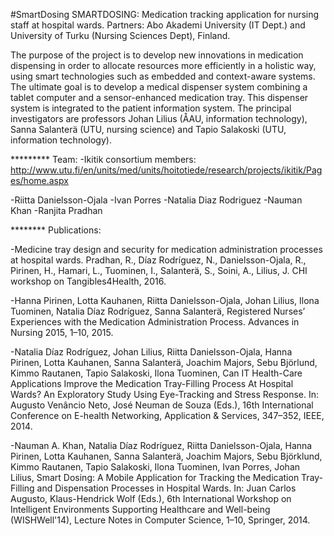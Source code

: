 #SmartDosing
SMARTDOSING: Medication tracking application for nursing staff at hospital wards. Partners: Abo Akademi University (IT Dept.) and University of Turku (Nursing Sciences Dept), Finland.

The purpose of the project is to develop new innovations in medication dispensing in order to allocate resources more efficiently in a holistic way, using smart technologies such as embedded and context-aware systems. The ultimate goal is to develop a medical dispenser system combining a tablet computer and a sensor-enhanced medication tray. This dispenser system is integrated to the patient information system. The principal investigators are professors Johan Lilius (ÅAU, information technology), Sanna Salanterä (UTU, nursing science) and Tapio Salakoski (UTU, information technology).


********* Team: 
-Ikitik consortium members: http://www.utu.fi/en/units/med/units/hoitotiede/research/projects/ikitik/Pages/home.aspx

 -Riitta Danielsson-Ojala
 -Ivan Porres
 -Natalia Diaz Rodriguez
 -Nauman Khan
 -Ranjita Pradhan

******** Publications:

-Medicine tray design and security for medication administration processes at hospital wards. Pradhan, R., Díaz Rodríguez, N., Danielsson-Ojala, R., Pirinen, H., Hamari, L., Tuominen, I., Salanterä, S., Soini, A., Lilius, J. CHI workshop on Tangibles4Health, 2016.

-Hanna Pirinen, Lotta Kauhanen, Riitta Danielsson-Ojala, Johan Lilius, Ilona Tuominen, Natalia Díaz Rodríguez, Sanna Salanterä, Registered Nurses’ Experiences with the Medication Administration Process. Advances in Nursing 2015, 1–10, 2015.

-Natalia Díaz Rodríguez, Johan Lilius, Riitta Danielsson-Ojala, Hanna Pirinen, Lotta Kauhanen, Sanna Salanterä, Joachim Majors, Sebu Björlund, Kimmo Rautanen, Tapio Salakoski, Ilona Tuominen, Can IT Health-Care Applications Improve the Medication Tray-Filling Process At Hospital Wards? An Exploratory Study Using Eye-Tracking and Stress Response. In: Augusto Venâncio Neto, José Neuman de Souza (Eds.), 16th International Conference on E-health Networking, Application & Services, 347–352, IEEE, 2014.


-Nauman A. Khan, Natalia Díaz Rodríguez, Riitta Danielsson-Ojala, Hanna Pirinen, Lotta Kauhanen, Sanna Salanterä, Joachim Majors, Sebu Björklund, Kimmo Rautanen, Tapio Salakoski, Ilona Tuominen, Ivan Porres, Johan Lilius, Smart Dosing: A Mobile Application for Tracking the Medication Tray-Filling and Dispensation Processes in Hospital Wards. In: Juan Carlos Augusto, Klaus-Hendrick Wolf (Eds.), 6th International Workshop on Intelligent Environments Supporting Healthcare and Well-being (WISHWell'14), Lecture Notes in Computer Science, 1–10, Springer, 2014.
